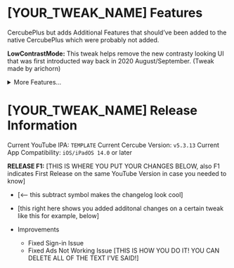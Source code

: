 # [YOUR_TWEAK_NAME] Features
CercubePlus but adds Additional Features that should’ve been added to the native CercubePlus which were probably not added.

**LowContrastMode:** This tweak helps remove the new contrasty looking UI that was first introducted way back in 2020 August/September. (Tweak made by arichorn)
<details>
<summary>More Features...</summary>

**LowContrastModeColors:** for users who doesn’t use gray will get a set of colors to switch which changes and improves the UI Customization. (Add-on added for LowContrastMode)

**YTNoHeatwaves:** Turns off the Heatwaves Feature in the video player. `(CercubePlus/VideoPlayerOverlayControls)`

**YTNoUpgradeDialog:** Disables the Upgrade Dialog so you won’t be prompt to update the app.

**YouMute:** Mute/unmute videos in YouTube directly.

**iPadLayout:** Gives iPhone users the ability to use the iPad’s Interface and the ability to use the some of the YouTube features that are not on iPhone.

**iPhoneLayout:** Gives iPad users the ability to use Community Posts, to create Shorts and the ability to use the buggy iPhone layout. but using it in split view mode fixes the ui.

**HideSponsorBlockButton:** Hide the SponsorBlock Button shown on the Nav Bar. Added by Dayanch96

**DisableWifiRelatedOptions:** want to remove sections that are only shown when internet is on? You can toggle this to remove all of those sections. Well not all but toggling the option will remove some of the annoying sections that may not be used.

**HideShadowOverlayButtons:** want to remove shadow overlay on the buttons used in the video player? Then toggle this to remove the Shadow Overlay on the buttons Previous, Next, Rewind, Forward.

**etc..**
</details>

# [YOUR_TWEAK_NAME] Release Information
Current YouTube IPA: `TEMPLATE`
Current Cercube Version: `v5.3.13`
Current App Compatibility: `iOS/iPadOS 14.0` or later

**RELEASE F1:**
[THIS IS WHERE YOU PUT YOUR CHANGES BELOW, also F1 indicates First Release on the same YouTube Version in case you needed to know]
- [<-- this subtract symbol makes the changelog look cool]

- [this right here shows you added additonal changes on a certain tweak like this for example, below]
- Improvements 
  - Fixed Sign-in Issue
  - Fixed Ads Not Working Issue
[THIS IS HOW YOU DO IT! YOU CAN DELETE ALL OF THE TEXT I'VE SAID!]
